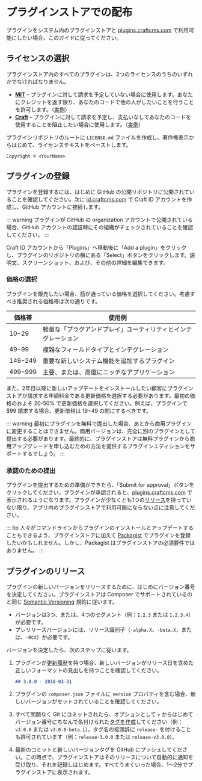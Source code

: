# プラグインストアでの配布

プラグインをシステム内のプラグインストアと [plugins.craftcms.com](https://plugins.craftcms.com/) で利用可能にしたい場合、このガイドに従ってください。

## ライセンスの選択

プラグインストア内のすべてのプラグインは、2つのライセンスのうちのいずれかでなければなりません。

- **[MIT](https://opensource.org/licenses/MIT)** – プラグインに対して請求を予定していない場合に使用します。あなたにクレジットを返す限り、あなたのコードで他の人がしたいことを行うことを許可します。（[実例](https://github.com/craftcms/element-api/blob/v2/LICENSE.md)）
- **[Craft](https://craftcms.github.io/license/)** – プラグインに対して請求を予定し、支払いなしであなたのコードを使用することを阻止したい場合に使用します。（[実例](https://github.com/craftcms/cms/blob/develop/LICENSE.md)）

プラグインリポジトリのルートに `LICENSE.md` ファイルを作成し、著作権表示からはじめて、ライセンステキストをペーストします。

```
Copyright © <YourName>
```

## プラグインの登録

プラグインを登録するには、はじめに GitHub の公開リポジトリに公開されていることを確認してください。次に [id.craftcms.com](https://id.craftcms.com) で Craft ID アカウントを作成し、GitHub アカウントに接続します。

::: warning
プラグインが GitHub の organization アカウントで公開されている場合、GitHub アカウントの認証時にその組織がチェックされていることを確認してください。
:::

Craft ID アカウントから「Plugins」へ移動後に「Add a plugin」をクリックし、プラグインのリポジトリの横にある「Select」ボタンをクリックします。説明文、スクリーンショット、および、その他の詳細を編集できます。

### 価格の選択

プラグインを販売したい場合、筋が通っている価格を選択してください。考慮すべき推奨される価格帯は次の通りです。

| 価格帯 | 使用例 |
| ----------- | ------------------------------------------------------ |
| $10-$29 | 軽量な「プラグアンドプレイ」ユーティリティとインテグレーション |
| $49-$99 | 複雑なフィールドタイプとインテグレーション |
| $149-$249 | 重要な新しいシステム機能を追加するプラグイン |
| $499-$999 | 主要、または、高度にニッチなアプリケーション |

また、2年目以降に新しいアップデートをインストールしたい顧客にプラグインストアが請求する年額料金である更新価格を選択する必要があります。最初の価格のおよそ 20-50% で更新価格を選択してください。例えば、プラグインで $99 請求する場合、更新価格は $19-$49 の間にするべきです。

::: warning
最初にプラグインを無料で提出した場合、あとから商用プラグインに変更することはできません。商用バージョンは、完全に別のプラグインとして提出する必要があります。最終的に、プラグインストアは無料プラグインから商用アップグレードを申し込むための方法を提供するプラグインエディションをサポートするでしょう。
:::

### 承認のための提出

プラグインを提出するための準備ができたら、「Submit for approval」ボタンをクリックしてください。プラグインが承認されると、[plugins.craftcms.com](https://plugins.craftcms.com/) で表示されるようになります。プラグインが少なくとも1つの[リリース](#plugin-releases)を持っていない限り、アプリ内のプラグインストアで利用可能にならない点に注意してください。

::: tip
人々がコマンドラインからプラグインのインストールとアップデートすることもできるよう、プラグインストアに加えて [Packagist](https://packagist.org/) でプラグインを登録したいかもしれません。しかし、Packagist はプラグインストアの必須要件ではありません。
:::

## プラグインのリリース

プラグインの新しいバージョンをリリースするために、はじめにバージョン番号を決定してください。プラグインストアは Composer でサポートされているのと同じ [Semantic Versioning](https://semver.org/) 規約に従います。

- バージョンは3つ、または、4つのセグメント（例：`1.2.3` または `1.2.3.4`）が必要です。
- プレリリースバージョンには、リリース識別子（`-alpha.X`、`-beta.X`、または、`-RCX`）が必要です。

バージョンを決定したら、次のステップに従います。

1. プラグインが[更新履歴](changelogs-and-updates.md)を持つ場合、新しいバージョンがリリース日を含めた正しいフォーマットの見出しを持つことを確認してください。

   ```markdown
   ## 3.0.0 - 2018-03-31
   ```

2. プラグインの `composer.json` ファイルに `version` プロパティを含む場合、新しいバージョンがセットされていることを確認してください。

3. すべて問題なく Git にコミットされたら、オプションとして `v` からはじめてバージョン番号にちなんで名付けられた[タグを作成](https://git-scm.com/book/en/v2/Git-Basics-Tagging)してください（例：`v3.0.0` または `v3.0.0-beta.1`）。タグ名の接頭辞に `release-` を付けることも許可されています（例：`release-3.0.0` または `release-v3.0.0`）。

4. 最新のコミットと新しいバージョンタグを GitHub にプッシュしてください。この時点で、プラグインストアはそのリリースについて自動的に通知を受け取り、それを記録しはじめます。すべてうまくいった場合、1〜2分でプラグインストアに表示されます。


